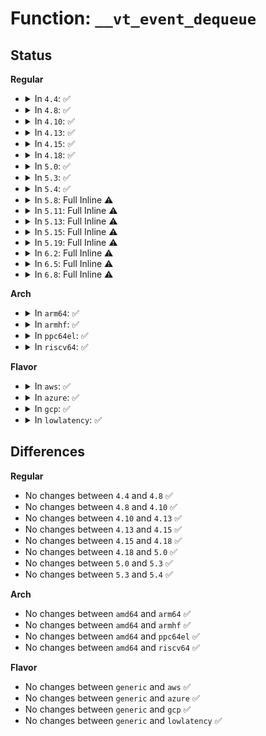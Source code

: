 # Function: <code>__vt_event_dequeue</code>

## Status
<b>Regular</b>
<ul>
<li>
<details>
<summary>In <code>4.4</code>: ✅</summary>

```c
void __vt_event_dequeue(struct vt_event_wait *vw);
```

**Collision:** Unique Static

**Inline:** No

**Transformation:** False

**Instances:**

```
In drivers/tty/vt/vt_ioctl.c (ffffffff814ee4e0)
Location: drivers/tty/vt/vt_ioctl.c:132
Inline: False
Direct callers:
  - drivers/tty/vt/vt_ioctl.c:vt_event_wait_ioctl
  - drivers/tty/vt/vt_ioctl.c:vt_waitactive
  - drivers/tty/vt/vt_ioctl.c:vt_waitactive
  - drivers/tty/vt/vt_ioctl.c:vt_waitactive
```
**Symbols:**

```
ffffffff814ee4e0-ffffffff814ee534: __vt_event_dequeue (STB_LOCAL)
```
</details>
</li>
<li>
<details>
<summary>In <code>4.8</code>: ✅</summary>

```c
void __vt_event_dequeue(struct vt_event_wait *vw);
```

**Collision:** Unique Static

**Inline:** No

**Transformation:** False

**Instances:**

```
In drivers/tty/vt/vt_ioctl.c (ffffffff8153f110)
Location: drivers/tty/vt/vt_ioctl.c:132
Inline: False
Direct callers:
  - drivers/tty/vt/vt_ioctl.c:vt_waitactive
  - drivers/tty/vt/vt_ioctl.c:vt_waitactive
  - drivers/tty/vt/vt_ioctl.c:vt_waitactive
  - drivers/tty/vt/vt_ioctl.c:vt_event_wait_ioctl
```
**Symbols:**

```
ffffffff8153f110-ffffffff8153f164: __vt_event_dequeue (STB_LOCAL)
```
</details>
</li>
<li>
<details>
<summary>In <code>4.10</code>: ✅</summary>

```c
void __vt_event_dequeue(struct vt_event_wait *vw);
```

**Collision:** Unique Static

**Inline:** No

**Transformation:** False

**Instances:**

```
In drivers/tty/vt/vt_ioctl.c (ffffffff8156b760)
Location: drivers/tty/vt/vt_ioctl.c:132
Inline: False
Direct callers:
  - drivers/tty/vt/vt_ioctl.c:vt_waitactive
  - drivers/tty/vt/vt_ioctl.c:vt_waitactive
  - drivers/tty/vt/vt_ioctl.c:vt_waitactive
  - drivers/tty/vt/vt_ioctl.c:vt_event_wait_ioctl
```
**Symbols:**

```
ffffffff8156b760-ffffffff8156b7b4: __vt_event_dequeue (STB_LOCAL)
```
</details>
</li>
<li>
<details>
<summary>In <code>4.13</code>: ✅</summary>

```c
void __vt_event_dequeue(struct vt_event_wait *vw);
```

**Collision:** Unique Static

**Inline:** No

**Transformation:** False

**Instances:**

```
In drivers/tty/vt/vt_ioctl.c (ffffffff8157fe00)
Location: drivers/tty/vt/vt_ioctl.c:132
Inline: False
Direct callers:
  - drivers/tty/vt/vt_ioctl.c:vt_waitactive
  - drivers/tty/vt/vt_ioctl.c:vt_waitactive
  - drivers/tty/vt/vt_ioctl.c:vt_waitactive
  - drivers/tty/vt/vt_ioctl.c:vt_event_wait_ioctl
```
**Symbols:**

```
ffffffff8157fe00-ffffffff8157fe54: __vt_event_dequeue (STB_LOCAL)
```
</details>
</li>
<li>
<details>
<summary>In <code>4.15</code>: ✅</summary>

```c
void __vt_event_dequeue(struct vt_event_wait *vw);
```

**Collision:** Unique Static

**Inline:** No

**Transformation:** False

**Instances:**

```
In drivers/tty/vt/vt_ioctl.c (ffffffff815e4980)
Location: drivers/tty/vt/vt_ioctl.c:133
Inline: False
Direct callers:
  - drivers/tty/vt/vt_ioctl.c:vt_waitactive
  - drivers/tty/vt/vt_ioctl.c:vt_waitactive
  - drivers/tty/vt/vt_ioctl.c:vt_waitactive
  - drivers/tty/vt/vt_ioctl.c:vt_event_wait_ioctl
```
**Symbols:**

```
ffffffff815e4980-ffffffff815e49d4: __vt_event_dequeue (STB_LOCAL)
```
</details>
</li>
<li>
<details>
<summary>In <code>4.18</code>: ✅</summary>

```c
void __vt_event_dequeue(struct vt_event_wait *vw);
```

**Collision:** Unique Static

**Inline:** No

**Transformation:** False

**Instances:**

```
In drivers/tty/vt/vt_ioctl.c (ffffffff8161dc90)
Location: drivers/tty/vt/vt_ioctl.c:135
Inline: False
Direct callers:
  - drivers/tty/vt/vt_ioctl.c:vt_waitactive
  - drivers/tty/vt/vt_ioctl.c:vt_waitactive
  - drivers/tty/vt/vt_ioctl.c:vt_waitactive
  - drivers/tty/vt/vt_ioctl.c:vt_event_wait_ioctl
```
**Symbols:**

```
ffffffff8161dc90-ffffffff8161dce4: __vt_event_dequeue (STB_LOCAL)
```
</details>
</li>
<li>
<details>
<summary>In <code>5.0</code>: ✅</summary>

```c
void __vt_event_dequeue(struct vt_event_wait *vw);
```

**Collision:** Unique Static

**Inline:** No

**Transformation:** False

**Instances:**

```
In drivers/tty/vt/vt_ioctl.c (ffffffff8163aef0)
Location: drivers/tty/vt/vt_ioctl.c:135
Inline: False
Direct callers:
  - drivers/tty/vt/vt_ioctl.c:vt_waitactive
  - drivers/tty/vt/vt_ioctl.c:vt_waitactive
  - drivers/tty/vt/vt_ioctl.c:vt_waitactive
  - drivers/tty/vt/vt_ioctl.c:vt_event_wait_ioctl
```
**Symbols:**

```
ffffffff8163aef0-ffffffff8163af44: __vt_event_dequeue (STB_LOCAL)
```
</details>
</li>
<li>
<details>
<summary>In <code>5.3</code>: ✅</summary>

```c
void __vt_event_dequeue(struct vt_event_wait *vw);
```

**Collision:** Unique Static

**Inline:** No

**Transformation:** False

**Instances:**

```
In drivers/tty/vt/vt_ioctl.c (ffffffff8166f270)
Location: drivers/tty/vt/vt_ioctl.c:135
Inline: False
Direct callers:
  - drivers/tty/vt/vt_ioctl.c:vt_waitactive
  - drivers/tty/vt/vt_ioctl.c:vt_waitactive
  - drivers/tty/vt/vt_ioctl.c:vt_waitactive
  - drivers/tty/vt/vt_ioctl.c:vt_event_wait_ioctl
```
**Symbols:**

```
ffffffff8166f270-ffffffff8166f2be: __vt_event_dequeue (STB_LOCAL)
```
</details>
</li>
<li>
<details>
<summary>In <code>5.4</code>: ✅</summary>

```c
void __vt_event_dequeue(struct vt_event_wait *vw);
```

**Collision:** Unique Static

**Inline:** No

**Transformation:** False

**Instances:**

```
In drivers/tty/vt/vt_ioctl.c (ffffffff81691850)
Location: drivers/tty/vt/vt_ioctl.c:156
Inline: False
Direct callers:
  - drivers/tty/vt/vt_ioctl.c:vt_waitactive
  - drivers/tty/vt/vt_ioctl.c:vt_waitactive
  - drivers/tty/vt/vt_ioctl.c:vt_waitactive
  - drivers/tty/vt/vt_ioctl.c:vt_event_wait_ioctl
```
**Symbols:**

```
ffffffff81691850-ffffffff8169189e: __vt_event_dequeue (STB_LOCAL)
```
</details>
</li>
<li>
<details>
<summary>In <code>5.8</code>: Full Inline ⚠️</summary>

**Collision:** Unique Static

**Inline:** Full

**Transformation:** False

**Instances:**

```
In drivers/tty/vt/vt_ioctl.c (ffffffff81744590)
Location: drivers/tty/vt/vt_ioctl.c:156
Inline: True
Inline callers:
  - drivers/tty/vt/vt_ioctl.c:vt_waitactive
  - drivers/tty/vt/vt_ioctl.c:vt_waitactive
  - drivers/tty/vt/vt_ioctl.c:vt_event_wait_ioctl
```
</details>
</li>
<li>
<details>
<summary>In <code>5.11</code>: Full Inline ⚠️</summary>

**Collision:** Unique Static

**Inline:** Full

**Transformation:** False

**Instances:**

```
In drivers/tty/vt/vt_ioctl.c (ffffffff81760cf0)
Location: drivers/tty/vt/vt_ioctl.c:156
Inline: True
Inline callers:
  - drivers/tty/vt/vt_ioctl.c:vt_waitactive
  - drivers/tty/vt/vt_ioctl.c:vt_waitactive
  - drivers/tty/vt/vt_ioctl.c:vt_event_wait_ioctl
```
</details>
</li>
<li>
<details>
<summary>In <code>5.13</code>: Full Inline ⚠️</summary>

**Collision:** Unique Static

**Inline:** Full

**Transformation:** False

**Instances:**

```
In drivers/tty/vt/vt_ioctl.c (ffffffff81744fef)
Location: drivers/tty/vt/vt_ioctl.c:156
Inline: True
Inline callers:
  - drivers/tty/vt/vt_ioctl.c:vt_ioctl
  - drivers/tty/vt/vt_ioctl.c:vt_waitactive
  - drivers/tty/vt/vt_ioctl.c:vt_waitactive
```
</details>
</li>
<li>
<details>
<summary>In <code>5.15</code>: Full Inline ⚠️</summary>

**Collision:** Unique Static

**Inline:** Full

**Transformation:** False

**Instances:**

```
In drivers/tty/vt/vt_ioctl.c (ffffffff817c5e62)
Location: drivers/tty/vt/vt_ioctl.c:156
Inline: True
Inline callers:
  - drivers/tty/vt/vt_ioctl.c:vt_ioctl
  - drivers/tty/vt/vt_ioctl.c:vt_waitactive
  - drivers/tty/vt/vt_ioctl.c:vt_waitactive
```
</details>
</li>
<li>
<details>
<summary>In <code>5.19</code>: Full Inline ⚠️</summary>

**Collision:** Unique Static

**Inline:** Full

**Transformation:** False

**Instances:**

```
In drivers/tty/vt/vt_ioctl.c (ffffffff81902dd7)
Location: drivers/tty/vt/vt_ioctl.c:156
Inline: True
Inline callers:
  - drivers/tty/vt/vt_ioctl.c:vt_ioctl
  - drivers/tty/vt/vt_ioctl.c:vt_waitactive
  - drivers/tty/vt/vt_ioctl.c:vt_waitactive
```
</details>
</li>
<li>
<details>
<summary>In <code>6.2</code>: Full Inline ⚠️</summary>

**Collision:** Unique Static

**Inline:** Full

**Transformation:** False

**Instances:**

```
In drivers/tty/vt/vt_ioctl.c (ffffffff81a5cda7)
Location: drivers/tty/vt/vt_ioctl.c:156
Inline: True
Inline callers:
  - drivers/tty/vt/vt_ioctl.c:vt_ioctl
  - drivers/tty/vt/vt_ioctl.c:vt_waitactive
  - drivers/tty/vt/vt_ioctl.c:vt_waitactive
```
</details>
</li>
<li>
<details>
<summary>In <code>6.5</code>: Full Inline ⚠️</summary>

**Collision:** Unique Static

**Inline:** Full

**Transformation:** False

**Instances:**

```
In drivers/tty/vt/vt_ioctl.c (ffffffff81aa71c4)
Location: drivers/tty/vt/vt_ioctl.c:156
Inline: True
Inline callers:
  - drivers/tty/vt/vt_ioctl.c:vt_ioctl
  - drivers/tty/vt/vt_ioctl.c:vt_waitactive
  - drivers/tty/vt/vt_ioctl.c:vt_waitactive
```
</details>
</li>
<li>
<details>
<summary>In <code>6.8</code>: Full Inline ⚠️</summary>

**Collision:** Unique Static

**Inline:** Full

**Transformation:** False

**Instances:**

```
In drivers/tty/vt/vt_ioctl.c (ffffffff81af9c54)
Location: drivers/tty/vt/vt_ioctl.c:156
Inline: True
Inline callers:
  - drivers/tty/vt/vt_ioctl.c:vt_ioctl
  - drivers/tty/vt/vt_ioctl.c:vt_waitactive
  - drivers/tty/vt/vt_ioctl.c:vt_waitactive
```
</details>
</li>
</ul>
<b>Arch</b>
<ul>
<li>
<details>
<summary>In <code>arm64</code>: ✅</summary>

```c
void __vt_event_dequeue(struct vt_event_wait *vw);
```

**Collision:** Unique Static

**Inline:** No

**Transformation:** False

**Instances:**

```
In drivers/tty/vt/vt_ioctl.c (ffff800010865208)
Location: drivers/tty/vt/vt_ioctl.c:156
Inline: False
Direct callers:
  - drivers/tty/vt/vt_ioctl.c:vt_waitactive
  - drivers/tty/vt/vt_ioctl.c:vt_waitactive
  - drivers/tty/vt/vt_ioctl.c:vt_waitactive
  - drivers/tty/vt/vt_ioctl.c:vt_event_wait_ioctl
```
**Symbols:**

```
ffff800010865208-ffff8000108652d8: __vt_event_dequeue (STB_LOCAL)
```
</details>
</li>
<li>
<details>
<summary>In <code>armhf</code>: ✅</summary>

```c
void __vt_event_dequeue(struct vt_event_wait *vw);
```

**Collision:** Unique Static

**Inline:** No

**Transformation:** False

**Instances:**

```
In drivers/tty/vt/vt_ioctl.c (c096a7d0)
Location: drivers/tty/vt/vt_ioctl.c:156
Inline: False
Direct callers:
  - drivers/tty/vt/vt_ioctl.c:vt_waitactive
  - drivers/tty/vt/vt_ioctl.c:vt_waitactive
  - drivers/tty/vt/vt_ioctl.c:vt_event_wait_ioctl
```
**Symbols:**

```
c096a7d0-c096a828: __vt_event_dequeue (STB_LOCAL)
```
</details>
</li>
<li>
<details>
<summary>In <code>ppc64el</code>: ✅</summary>

```c
void __vt_event_dequeue(struct vt_event_wait *vw);
```

**Collision:** Unique Static

**Inline:** No

**Transformation:** False

**Instances:**

```
In drivers/tty/vt/vt_ioctl.c (c000000000904280)
Location: drivers/tty/vt/vt_ioctl.c:156
Inline: False
Direct callers:
  - drivers/tty/vt/vt_ioctl.c:vt_waitactive
  - drivers/tty/vt/vt_ioctl.c:vt_waitactive
  - drivers/tty/vt/vt_ioctl.c:vt_waitactive
  - drivers/tty/vt/vt_ioctl.c:vt_event_wait_ioctl
```
**Symbols:**

```
c000000000904280-c000000000904324: __vt_event_dequeue (STB_LOCAL)
```
</details>
</li>
<li>
<details>
<summary>In <code>riscv64</code>: ✅</summary>

```c
void __vt_event_dequeue(struct vt_event_wait *vw);
```

**Collision:** Unique Static

**Inline:** No

**Transformation:** False

**Instances:**

```
In drivers/tty/vt/vt_ioctl.c (ffffffe00053b492)
Location: drivers/tty/vt/vt_ioctl.c:156
Inline: False
Direct callers:
  - drivers/tty/vt/vt_ioctl.c:vt_waitactive
  - drivers/tty/vt/vt_ioctl.c:vt_waitactive
  - drivers/tty/vt/vt_ioctl.c:vt_waitactive
  - drivers/tty/vt/vt_ioctl.c:vt_event_wait_ioctl
```
**Symbols:**

```
ffffffe00053b492-ffffffe00053b4e8: __vt_event_dequeue (STB_LOCAL)
```
</details>
</li>
</ul>
<b>Flavor</b>
<ul>
<li>
<details>
<summary>In <code>aws</code>: ✅</summary>

```c
void __vt_event_dequeue(struct vt_event_wait *vw);
```

**Collision:** Unique Static

**Inline:** No

**Transformation:** False

**Instances:**

```
In drivers/tty/vt/vt_ioctl.c (ffffffff816572d0)
Location: drivers/tty/vt/vt_ioctl.c:156
Inline: False
Direct callers:
  - drivers/tty/vt/vt_ioctl.c:vt_waitactive
  - drivers/tty/vt/vt_ioctl.c:vt_waitactive
  - drivers/tty/vt/vt_ioctl.c:vt_waitactive
  - drivers/tty/vt/vt_ioctl.c:vt_event_wait_ioctl
```
**Symbols:**

```
ffffffff816572d0-ffffffff8165731e: __vt_event_dequeue (STB_LOCAL)
```
</details>
</li>
<li>
<details>
<summary>In <code>azure</code>: ✅</summary>

```c
void __vt_event_dequeue(struct vt_event_wait *vw);
```

**Collision:** Unique Static

**Inline:** No

**Transformation:** False

**Instances:**

```
In drivers/tty/vt/vt_ioctl.c (ffffffff81637660)
Location: drivers/tty/vt/vt_ioctl.c:156
Inline: False
Direct callers:
  - drivers/tty/vt/vt_ioctl.c:vt_waitactive
  - drivers/tty/vt/vt_ioctl.c:vt_waitactive
  - drivers/tty/vt/vt_ioctl.c:vt_waitactive
  - drivers/tty/vt/vt_ioctl.c:vt_event_wait_ioctl
```
**Symbols:**

```
ffffffff81637660-ffffffff816376ae: __vt_event_dequeue (STB_LOCAL)
```
</details>
</li>
<li>
<details>
<summary>In <code>gcp</code>: ✅</summary>

```c
void __vt_event_dequeue(struct vt_event_wait *vw);
```

**Collision:** Unique Static

**Inline:** No

**Transformation:** False

**Instances:**

```
In drivers/tty/vt/vt_ioctl.c (ffffffff81685690)
Location: drivers/tty/vt/vt_ioctl.c:156
Inline: False
Direct callers:
  - drivers/tty/vt/vt_ioctl.c:vt_waitactive
  - drivers/tty/vt/vt_ioctl.c:vt_waitactive
  - drivers/tty/vt/vt_ioctl.c:vt_waitactive
  - drivers/tty/vt/vt_ioctl.c:vt_event_wait_ioctl
```
**Symbols:**

```
ffffffff81685690-ffffffff816856de: __vt_event_dequeue (STB_LOCAL)
```
</details>
</li>
<li>
<details>
<summary>In <code>lowlatency</code>: ✅</summary>

```c
void __vt_event_dequeue(struct vt_event_wait *vw);
```

**Collision:** Unique Static

**Inline:** No

**Transformation:** False

**Instances:**

```
In drivers/tty/vt/vt_ioctl.c (ffffffff8169fc90)
Location: drivers/tty/vt/vt_ioctl.c:156
Inline: False
Direct callers:
  - drivers/tty/vt/vt_ioctl.c:vt_waitactive
  - drivers/tty/vt/vt_ioctl.c:vt_waitactive
  - drivers/tty/vt/vt_ioctl.c:vt_waitactive
  - drivers/tty/vt/vt_ioctl.c:vt_event_wait_ioctl
```
**Symbols:**

```
ffffffff8169fc90-ffffffff8169fcde: __vt_event_dequeue (STB_LOCAL)
```
</details>
</li>
</ul>

## Differences
<b>Regular</b>
<ul>
<li>
No changes between <code>4.4</code> and <code>4.8</code> ✅
</li>
<li>
No changes between <code>4.8</code> and <code>4.10</code> ✅
</li>
<li>
No changes between <code>4.10</code> and <code>4.13</code> ✅
</li>
<li>
No changes between <code>4.13</code> and <code>4.15</code> ✅
</li>
<li>
No changes between <code>4.15</code> and <code>4.18</code> ✅
</li>
<li>
No changes between <code>4.18</code> and <code>5.0</code> ✅
</li>
<li>
No changes between <code>5.0</code> and <code>5.3</code> ✅
</li>
<li>
No changes between <code>5.3</code> and <code>5.4</code> ✅
</li>
</ul>
<b>Arch</b>
<ul>
<li>
No changes between <code>amd64</code> and <code>arm64</code> ✅
</li>
<li>
No changes between <code>amd64</code> and <code>armhf</code> ✅
</li>
<li>
No changes between <code>amd64</code> and <code>ppc64el</code> ✅
</li>
<li>
No changes between <code>amd64</code> and <code>riscv64</code> ✅
</li>
</ul>
<b>Flavor</b>
<ul>
<li>
No changes between <code>generic</code> and <code>aws</code> ✅
</li>
<li>
No changes between <code>generic</code> and <code>azure</code> ✅
</li>
<li>
No changes between <code>generic</code> and <code>gcp</code> ✅
</li>
<li>
No changes between <code>generic</code> and <code>lowlatency</code> ✅
</li>
</ul>
